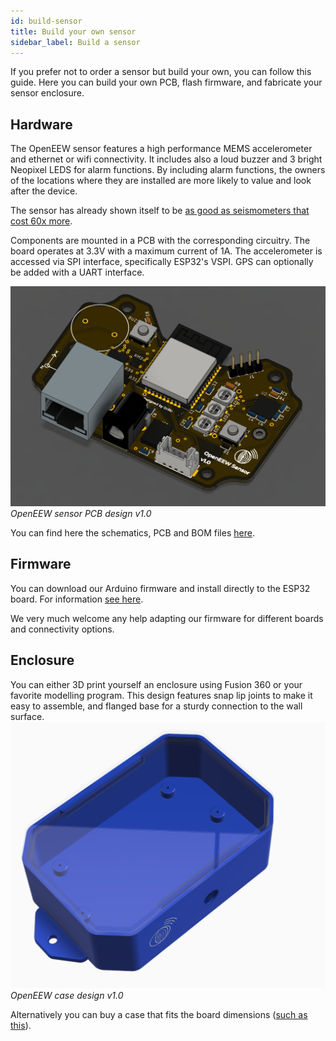 ```yaml
---
id: build-sensor
title: Build your own sensor
sidebar_label: Build a sensor
---
```


If you prefer not to order a sensor but build your own, you can follow this guide. Here you can build your own PCB, flash firmware, and fabricate your sensor enclosure.

## Hardware

The OpenEEW sensor features a high performance MEMS accelerometer and ethernet or wifi connectivity. It includes also a loud buzzer and 3 bright Neopixel LEDS for alarm functions. By including alarm functions, the owners of the locations where they are installed are more likely to value and look after the device.

The sensor has already shown itself to be [as good as seismometers that cost 60x more](https://openeew.com/blog/sensor-benchmark).

Components are mounted in a PCB with the corresponding circuitry. The board operates at 3.3V with a maximum current of 1A. The accelerometer is accessed via SPI interface, specifically ESP32's VSPI. GPS can optionally be added with a UART interface.

![PCB design v1.0](/docs/pcb-openeew.PNG)_OpenEEW sensor PCB design v1.0_

You can find here the schematics, PCB and BOM files [here](https://github.com/openeew/openeew-sensor/tree/master/eagle).


## Firmware

You can download our Arduino firmware and install directly to the ESP32 board. For information [see here](https://github.com/openeew/openeew-sensor-arduino).

We very much welcome any help adapting our firmware for different boards and connectivity options.

## Enclosure

You can either 3D print yourself an enclosure using Fusion 360 or your favorite modelling program. This design features snap lip joints to make it easy to assemble, and flanged base for a sturdy connection to the wall surface.
![3D printed case v1.0](/docs/case-3d.PNG)_OpenEEW case design v1.0_


Alternatively you can buy a case that fits the board dimensions ([such as this](https://www.aliexpress.com/item/4000337012320.html?spm=a2g0o.detail.1000014.19.36fa34d16GPRAR&gps-id=pcDetailBottomMoreOtherSeller&scm=1007.14976.157518.0&scm_id=1007.14976.157518.0&scm-url=1007.14976.157518.0&pvid=d8255fa0-4728-41cd-be64-fe030910cf37&_t=gps-id:pcDetailBottomMoreOtherSeller,scm-url:1007.14976.157518.0,pvid:d8255fa0-4728-41cd-be64-fe030910cf37,tpp_buckets:668%230%23131923%2312_668%23808%236395%23432_668%23888%233325%233_4976%230%23157518%230_4976%232711%237538%23458_4976%233223%2310328%231_4976%233104%239653%235_4976%233141%239887%239_668%232846%238107%2326_668%232717%237564%23644_668%233164%239976%23121)).
